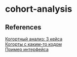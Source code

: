 # cohort-analysis

## References
[Когортный анализ: 3 кейса](https://habr.com/en/company/io/blog/262025/)  
[Когорты с каким-то кодом](https://medium.com/@adrianovalexey/раз-и-навсегда-как-автоматизировать-построение-когорт-с-python-и-pandas-74f2c38dd3f7/)  
[Пример интерфейса](https://osipenkov.ru/kogortnyj-analiz-v-google-analytics/)  

